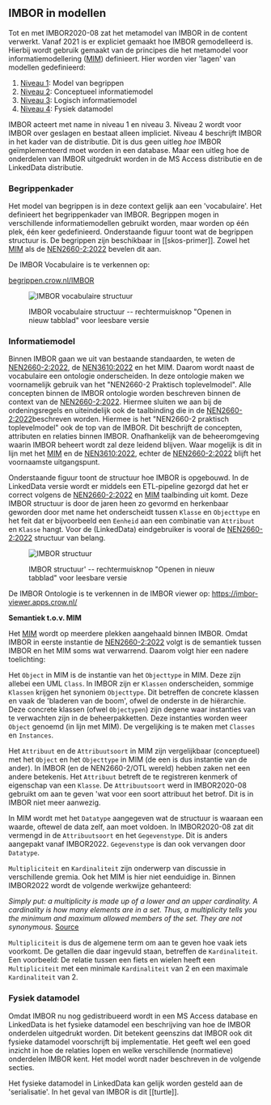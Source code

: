 ## IMBOR in modellen

Tot en met IMBOR2020-08 zat het metamodel van IMBOR in de content verwerkt. Vanaf 2021 is er expliciet gemaakt hoe IMBOR gemodelleerd is. Hierbij wordt gebruik gemaakt van de principes die het metamodel voor informatiemodellering ([MIM][MIM]) definieert. Hier worden vier 'lagen' van modellen gedefinieerd:
1. [Niveau 1][n1]: Model van begrippen
1. [Niveau 2][n2]: Conceptueel informatiemodel
1. [Niveau 3][n3]: Logisch informatiemodel
1. [Niveau 4][n4]: Fysiek datamodel

IMBOR acteert met name in niveau 1 en niveau 3. Niveau 2 wordt voor IMBOR over geslagen en bestaat alleen impliciet. Niveau 4 beschrijft IMBOR in het kader van de distributie. Dit is dus geen uitleg _hoe_ IMBOR geïmplementeerd moet worden in een database. Maar een uitleg hoe de onderdelen van IMBOR uitgedrukt worden in de MS Access distributie en de LinkedData distributie. 

### Begrippenkader

Het model van begrippen is in deze context gelijk aan een 'vocabulaire'. Het definieert het begrippenkader van IMBOR. Begrippen mogen in verschillende informatiemodellen gebruikt worden, maar worden op één plek, één keer gedefinieerd. Onderstaande figuur toont wat de begrippen structuur is. De begrippen zijn beschikbaar in [[skos-primer]]. Zowel het [MIM][MIM] als de [NEN2660-2:2022][nen2660:2022] bevelen dit aan. 

<div class='advisement'>
De IMBOR Vocabulaire is te verkennen op:

 <a href="https://begrippen.crow.nl/imbor/nl/" target="_blank">begrippen.crow.nl/IMBOR</a> 
</div>

<figure>

![IMBOR vocabulaire structuur](img/IMBOR-begrippen-structuur.drawio.png?raw=true)
    
<figcaption>IMBOR vocabulaire structuur -- rechtermuisknop "Openen in nieuw tabblad" voor leesbare versie</figcaption>
</figure>

### Informatiemodel

Binnen IMBOR gaan we uit van bestaande standaarden, te weten de [NEN2660-2:2022][nen2660:2022], de [NEN3610:2022][nen3610:2022] en het MIM. Daarom wordt naast de vocabulaire een ontologie onderscheiden. In deze ontologie maken we voornamelijk gebruik van het "NEN2660-2 Praktisch toplevelmodel". Alle concepten binnen de IMBOR ontologie worden beschreven binnen de context van de [NEN2660-2:2022][nen2660:2022]. Hiermee sluiten we aan bij de ordeningsregels en uiteindelijk ook de taalbinding die in de [NEN2660-2:2022][nen2660:2022]beschreven worden. Hiermee is het "NEN2660-2 praktisch toplevelmodel" ook de top van de IMBOR. Dit beschrijft de concepten, attributen en relaties binnen IMBOR. Onafhankelijk van de beheeromgeving waarin IMBOR beheert wordt zal deze leidend blijven. Waar mogelijk is dit in lijn met het [MIM][MIM] en de [NEN3610:2022][nen3610:2022], echter de [NEN2660-2:2022][nen2660:2022] blijft het voornaamste uitgangspunt.

Onderstaande figuur toont de structuur hoe IMBOR is opgebouwd. In de LinkedData versie wordt er middels een ETL-pipeline gezorgd dat het er correct volgens de [NEN2660-2:2022][nen2660:2022] en [MIM][MIM] taalbinding uit komt. Deze IMBOR structuur is door de jaren heen zo gevormd en herkenbaar geworden door met name het onderscheidt tussen `Klasse` en `Objecttype` en het feit dat er bijvoorbeeld een `Eenheid` aan een combinatie van `Attribuut` en `Klasse` hangt. Voor de (LinkedData) eindgebruiker is vooral de [NEN2660-2:2022][nen2660:2022] structuur van belang.

<figure>

![IMBOR structuur](img/IMBOR-structuur.drawio.png?raw=true)
    
<figcaption>IMBOR structuur' -- rechtermuisknop "Openen in nieuw tabblad" voor leesbare versie</figcaption>
</figure>

<div class='note'>
De IMBOR Ontologie is te verkennen in de IMBOR viewer op:
 <a href="https://docs.crow.nl/onto-verkenner/imbor" target="_blank">https://imbor-viewer.apps.crow.nl/</a> 
</div>

<div class='advisement'>

 __Semantiek t.o.v. MIM__
 
 Het [MIM][MIM] wordt op meerdere plekken aangehaald binnen IMBOR. Omdat IMBOR in eerste instantie de [NEN2660-2:2022][nen2660:2022] volgt is de semantiek tussen IMBOR en het MIM soms wat verwarrend. Daarom volgt hier een nadere toelichting:
 
 Het `Object` in MIM is de instantie van het `Objecttype` in MIM. Deze zijn allebei een UML `Class`. In IMBOR zijn er `Klassen` onderscheiden, sommige `Klassen` krijgen het synoniem `Objecttype`. Dit betreffen de concrete klassen en vaak de 'bladeren van de boom', ofwel de onderste in de hiërarchie. Deze concrete klassen (ofwel `Objectypen`) zijn degene waar instanties van te verwachten zijn in de beheerpakketten. Deze instanties worden weer `Object` genoemd (in lijn met MIM). De vergelijking is te maken met `Classes` en `Instances`.
 
 Het `Attribuut` en de `Attribuutsoort` in MIM zijn vergelijkbaar (conceptueel) met het `Object` en het `Objecttype` in MIM (de een is dus instantie van de ander). In IMBOR (en de NEN2660-2/OTL wereld) hebben zaken net een andere betekenis. Het `Attribuut` betreft de te registreren kenmerk of eigenschap van een `Klasse`. De `Attribuutsoort` werd in IMBOR2020-08 gebruikt om aan te geven 'wat voor een soort attribuut het betrof. Dit is in IMBOR niet meer aanwezig.
 
 In MIM wordt met het `Datatype` aangegeven wat de structuur is waaraan een waarde, oftewel de data zelf, aan moet voldoen. In IMBOR2020-08 zat dit vermengd in de `Attribuutsoort` en het `Gegevenstype`. Dit is anders aangepakt vanaf IMBOR2022. `Gegevenstype` is dan ook vervangen door `Datatype`.
 
 `Multipliciteit` en `Kardinaliteit` zijn onderwerp van discussie in verschillende gremia. Ook het MIM is hier niet eenduidige in. Binnen IMBOR2022 wordt de volgende werkwijze gehanteerd:

_Simply put: a multiplicity is made up of a lower and an upper cardinality. A cardinality is how many elements are in a set. Thus, a multiplicity tells you the minimum and maximum allowed members of the set. They are not synonymous._ [Source](https://stackoverflow.com/questions/17877582/multiplicity-vs-cardinality)

`Multipliciteit` is dus de algemene term om aan te geven hoe vaak iets voorkomt. De getallen die daar ingevuld staan, betreffen de `Kardinaliteit`. Een voorbeeld: De relatie tussen een fiets en wielen heeft een `Multipliciteit` met een minimale `Kardinaliteit` van 2 en een maximale `Kardinaliteit` van 2.

</div>

### Fysiek datamodel

Omdat IMBOR nu nog gedistribueerd wordt in een MS Access database en LinkedData is het fysieke datamodel een beschrijving van hoe de IMBOR onderdelen uitgedrukt worden. Dit betekent geenszins dat IMBOR ook dit fysieke datamodel voorschrijft bij implementatie. Het geeft wel een goed inzicht in hoe de relaties lopen en welke verschillende (normatieve) onderdelen IMBOR kent. Het model wordt nader beschreven in de volgende secties.

Het fysieke datamodel in LinkedData kan gelijk worden gesteld aan de 'serialisatie'. In het geval van IMBOR is dit [[turtle]].





[MIM]: https://docs.geostandaarden.nl/mim/def-st-mim-20201023/#typen-informatiemodellen
[n1]: https://docs.geostandaarden.nl/mim/def-st-mim-20201023/#niveau-1-model-van-begrippen
[n2]: https://docs.geostandaarden.nl/mim/def-st-mim-20201023/#niveau-2-conceptueel-informatiemodel
[n3]: https://docs.geostandaarden.nl/mim/def-st-mim-20201023/#niveau-3-logisch-informatie-of-gegevensmodel
[n4]: https://docs.geostandaarden.nl/mim/def-st-mim-20201023/#niveau-4-fysiek-of-technisch-gegevens-of-datamodel
[nen3610:2022]: https://www.nen.nl/nen-3610-2022-nl-296137
[nen2660:2022]: https://www.nen.nl/nen-2660-2-2022-nl-291667